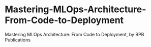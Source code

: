 # Mastering-MLOps-Architecture-From-Code-to-Deployment
Mastering MLOps Architecture: From Code to Deployment, by BPB Publications
